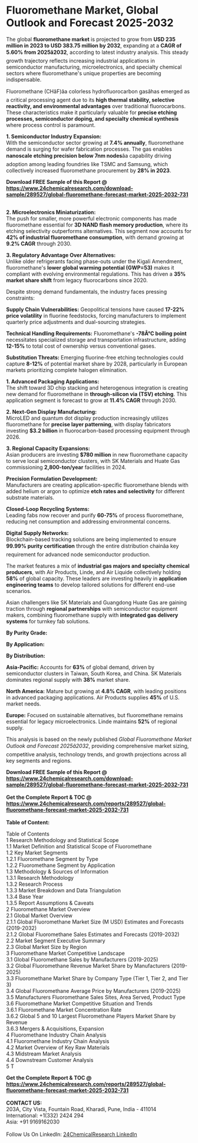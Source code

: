 <h1>Fluoromethane Market, Global Outlook and Forecast 2025-2032</h1><p>The global <strong>fluoromethane market</strong> is projected to grow from <strong>USD 235 million in 2023 to USD 383.75 million by 2032</strong>, expanding at a <strong>CAGR of 5.60% from 2025â2032</strong>, according to latest industry analysis. This steady growth trajectory reflects increasing industrial applications in semiconductor manufacturing, microelectronics, and specialty chemical sectors where fluoromethane's unique properties are becoming indispensable.</p><p>Fluoromethane (CHâF)âa colorless hydrofluorocarbon gasâhas emerged as a critical processing agent due to its <strong>high thermal stability, selective reactivity, and environmental advantages</strong> over traditional fluorocarbons. These characteristics make it particularly valuable for <strong>precise etching processes, semiconductor doping, and specialty chemical synthesis</strong> where process control is paramount.</p><p><strong>1. Semiconductor Industry Expansion:</strong><br>
With the semiconductor sector growing at <strong>7.4% annually</strong>, fluoromethane demand is surging for wafer fabrication processes. The gas enables <strong>nanoscale etching precision below 7nm nodes</strong>âa capability driving adoption among leading foundries like TSMC and Samsung, which collectively increased fluoromethane procurement by <strong>28% in 2023</strong>.</p><div><b>Download FREE Sample of this Report @ 
            <a href="https://www.24chemicalresearch.com/download-sample/289527/global-fluoromethane-forecast-market-2025-2032-731">
            https://www.24chemicalresearch.com/download-sample/289527/global-fluoromethane-forecast-market-2025-2032-731</a></b></div><br><p><strong>2. Microelectronics Miniaturization:</strong><br>
The push for smaller, more powerful electronic components has made fluoromethane essential for <strong>3D NAND flash memory production</strong>, where its etching selectivity outperforms alternatives. This segment now accounts for <strong>42% of industrial fluoromethane consumption</strong>, with demand growing at <strong>9.2% CAGR</strong> through 2030.</p><p><strong>3. Regulatory Advantage Over Alternatives:</strong><br>
Unlike older refrigerants facing phase-outs under the Kigali Amendment, fluoromethane's <strong>lower global warming potential (GWP=53)</strong> makes it compliant with evolving environmental regulations. This has driven a <strong>35% market share shift</strong> from legacy fluorocarbons since 2020.</p><p>Despite strong demand fundamentals, the industry faces pressing constraints:</p><p><strong>Supply Chain Vulnerabilities:</strong> Geopolitical tensions have caused <strong>17-22% price volatility</strong> in fluorine feedstocks, forcing manufacturers to implement quarterly price adjustments and dual-sourcing strategies.</p><p><strong>Technical Handling Requirements:</strong> Fluoromethane's <strong>-78Â°C boiling point</strong> necessitates specialized storage and transportation infrastructure, adding <strong>12-15%</strong> to total cost of ownership versus conventional gases.</p><p><strong>Substitution Threats:</strong> Emerging fluorine-free etching technologies could capture <strong>8-12%</strong> of potential market share by 2028, particularly in European markets prioritizing complete halogen elimination.</p><p><strong>1. Advanced Packaging Applications:</strong><br>
The shift toward 3D chip stacking and heterogenous integration is creating new demand for fluoromethane in <strong>through-silicon via (TSV) etching</strong>. This application segment is forecast to grow at <strong>11.4% CAGR</strong> through 2030.</p><p><strong>2. Next-Gen Display Manufacturing:</strong><br>
MicroLED and quantum dot display production increasingly utilizes fluoromethane for <strong>precise layer patterning</strong>, with display fabricators investing <strong>$3.2 billion</strong> in fluorocarbon-based processing equipment through 2026.</p><p><strong>3. Regional Capacity Expansions:</strong><br>
Asian producers are investing <strong>$780 million</strong> in new fluoromethane capacity to serve local semiconductor clusters, with SK Materials and Huate Gas commissioning <strong>2,800-ton/year</strong> facilities in 2024.</p><p><strong>Precision Formulation Development:</strong><br>
    Manufacturers are creating application-specific fluoromethane blends with added helium or argon to optimize <strong>etch rates and selectivity</strong> for different substrate materials.</p><p><strong>Closed-Loop Recycling Systems:</strong><br>
    Leading fabs now recover and purify <strong>60-75%</strong> of process fluoromethane, reducing net consumption and addressing environmental concerns.</p><p><strong>Digital Supply Networks:</strong><br>
    Blockchain-based tracking solutions are being implemented to ensure <strong>99.99% purity certification</strong> through the entire distribution chainâa key requirement for advanced node semiconductor production.</p><p>The market features a mix of <strong>industrial gas majors and specialty chemical producers</strong>, with Air Products, Linde, and Air Liquide collectively holding <strong>58%</strong> of global capacity. These leaders are investing heavily in <strong>application engineering teams</strong> to develop tailored solutions for different end-use scenarios.</p><p>Asian challengers like SK Materials and Guangdong Huate Gas are gaining traction through <strong>regional partnerships</strong> with semiconductor equipment makers, combining fluoromethane supply with <strong>integrated gas delivery systems</strong> for turnkey fab solutions.</p><p><strong>By Purity Grade:</strong></p><p><strong>By Application:</strong></p><p><strong>By Distribution:</strong></p><p><strong>Asia-Pacific:</strong> Accounts for <strong>63%</strong> of global demand, driven by semiconductor clusters in Taiwan, South Korea, and China. SK Materials dominates regional supply with <strong>38%</strong> market share.</p><p><strong>North America:</strong> Mature but growing at <strong>4.8% CAGR</strong>, with leading positions in advanced packaging applications. Air Products supplies <strong>45%</strong> of U.S. market needs.</p><p><strong>Europe:</strong> Focused on sustainable alternatives, but fluoromethane remains essential for legacy microelectronics. Linde maintains <strong>52%</strong> of regional supply.</p><p>This analysis is based on the newly published <em>Global Fluoromethane Market Outlook and Forecast 2025â2032</em>, providing comprehensive market sizing, competitive analysis, technology trends, and growth projections across all key segments and regions.</p><div><b>Download FREE Sample of this Report @ 
            <a href="https://www.24chemicalresearch.com/download-sample/289527/global-fluoromethane-forecast-market-2025-2032-731">
            https://www.24chemicalresearch.com/download-sample/289527/global-fluoromethane-forecast-market-2025-2032-731</a></b></div><br><div><b>Get the Complete Report & TOC @ 
            <a href="https://www.24chemicalresearch.com/reports/289527/global-fluoromethane-forecast-market-2025-2032-731">
            https://www.24chemicalresearch.com/reports/289527/global-fluoromethane-forecast-market-2025-2032-731</a></b></div><br>
            <b>Table of Content:</b><p>Table of Contents<br />
1 Research Methodology and Statistical Scope<br />
1.1 Market Definition and Statistical Scope of Fluoromethane<br />
1.2 Key Market Segments<br />
1.2.1 Fluoromethane Segment by Type<br />
1.2.2 Fluoromethane Segment by Application<br />
1.3 Methodology & Sources of Information<br />
1.3.1 Research Methodology<br />
1.3.2 Research Process<br />
1.3.3 Market Breakdown and Data Triangulation<br />
1.3.4 Base Year<br />
1.3.5 Report Assumptions & Caveats<br />
2 Fluoromethane Market Overview<br />
2.1 Global Market Overview<br />
2.1.1 Global Fluoromethane Market Size (M USD) Estimates and Forecasts (2019-2032)<br />
2.1.2 Global Fluoromethane Sales Estimates and Forecasts (2019-2032)<br />
2.2 Market Segment Executive Summary<br />
2.3 Global Market Size by Region<br />
3 Fluoromethane Market Competitive Landscape<br />
3.1 Global Fluoromethane Sales by Manufacturers (2019-2025)<br />
3.2 Global Fluoromethane Revenue Market Share by Manufacturers (2019-2025)<br />
3.3 Fluoromethane Market Share by Company Type (Tier 1, Tier 2, and Tier 3)<br />
3.4 Global Fluoromethane Average Price by Manufacturers (2019-2025)<br />
3.5 Manufacturers Fluoromethane Sales Sites, Area Served, Product Type<br />
3.6 Fluoromethane Market Competitive Situation and Trends<br />
3.6.1 Fluoromethane Market Concentration Rate<br />
3.6.2 Global 5 and 10 Largest Fluoromethane Players Market Share by Revenue<br />
3.6.3 Mergers & Acquisitions, Expansion<br />
4 Fluoromethane Industry Chain Analysis<br />
4.1 Fluoromethane Industry Chain Analysis<br />
4.2 Market Overview of Key Raw Materials<br />
4.3 Midstream Market Analysis<br />
4.4 Downstream Customer Analysis<br />
5 T</p><div><b>Get the Complete Report & TOC @ 
            <a href="https://www.24chemicalresearch.com/reports/289527/global-fluoromethane-forecast-market-2025-2032-731">
            https://www.24chemicalresearch.com/reports/289527/global-fluoromethane-forecast-market-2025-2032-731</a></b></div><br><b>CONTACT US:</b><br>
            203A, City Vista, Fountain Road, Kharadi, Pune, India - 411014<br>
            International: +1(332) 2424 294<br>
            Asia: +91 9169162030 <br><br>
            Follow Us On LinkedIn: <a href="https://www.linkedin.com/company/24chemicalresearch/">24ChemicalResearch LinkedIn</a>